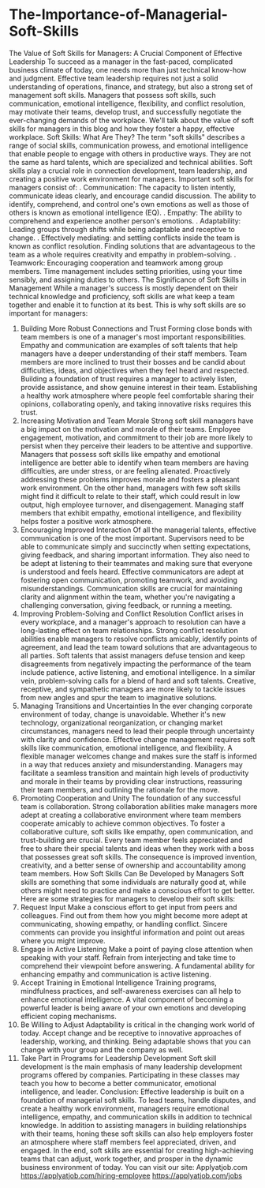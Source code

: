 # The-Importance-of-Managerial-Soft-Skills
The Value of Soft Skills for Managers: 
A Crucial Component of Effective Leadership
To succeed as a manager in the fast-paced, complicated business climate of today, one needs more than just technical know-how and judgment. Effective team leadership requires not just a solid understanding of operations, finance, and strategy, but also a strong set of management soft skills. Managers that possess soft skills, such communication, emotional intelligence, flexibility, and conflict resolution, may motivate their teams, develop trust, and successfully negotiate the ever-changing demands of the workplace. We'll talk about the value of soft skills for managers in this blog and how they foster a happy, effective workplace.
Soft Skills: What Are They?
The term "soft skills" describes a range of social skills, communication prowess, and emotional intelligence that enable people to engage with others in productive ways. They are not the same as hard talents, which are specialized and technical abilities. Soft skills play a crucial role in connection development, team leadership, and creating a positive work environment for managers.
Important soft skills for managers consist of:
. Communication: The capacity to listen intently, communicate ideas clearly, and encourage candid discussion.
The ability to identify, comprehend, and control one's own emotions as well as those of others is known as emotional intelligence (EQ).
. Empathy: The ability to comprehend and experience another person's emotions.
. Adaptability: Leading groups through shifts while being adaptable and receptive to change.
. Effectively mediating: and settling conflicts inside the team is known as conflict resolution. Finding solutions that are advantageous to the team as a whole requires creativity and empathy in problem-solving.
. Teamwork: Encouraging cooperation and teamwork among group members.
Time management includes setting priorities, using your time sensibly, and assigning duties to others.
The Significance of Soft Skills in Management
While a manager's success is mostly dependent on their technical knowledge and proficiency, soft skills are what keep a team together and enable it to function at its best. This is why soft skills are so important for managers:
1. Building More Robust Connections and Trust
Forming close bonds with team members is one of a manager's most important responsibilities. Empathy and communication are examples of soft talents that help managers have a deeper understanding of their staff members. Team members are more inclined to trust their bosses and be candid about difficulties, ideas, and objectives when they feel heard and respected. Building a foundation of trust requires a manager to actively listen, provide assistance, and show genuine interest in their team. Establishing a healthy work atmosphere where people feel comfortable sharing their opinions, collaborating openly, and taking innovative risks requires this trust.
2. Increasing Motivation and Team Morale
Strong soft skill managers have a big impact on the motivation and morale of their teams. Employee engagement, motivation, and commitment to their job are more likely to persist when they perceive their leaders to be attentive and supportive. Managers that possess soft skills like empathy and emotional intelligence are better able to identify when team members are having difficulties, are under stress, or are feeling alienated. Proactively addressing these problems improves morale and fosters a pleasant work environment. On the other hand, managers with few soft skills might find it difficult to relate to their staff, which could result in low output, high employee turnover, and disengagement. Managing staff members that exhibit empathy, emotional intelligence, and flexibility helps foster a positive work atmosphere.
3. Encouraging Improved Interaction
Of all the managerial talents, effective communication is one of the most important. Supervisors need to be able to communicate simply and succinctly when setting expectations, giving feedback, and sharing important information. They also need to be adept at listening to their teammates and making sure that everyone is understood and feels heard. Effective communicators are adept at fostering open communication, promoting teamwork, and avoiding misunderstandings. Communication skills are crucial for maintaining clarity and alignment within the team, whether you're navigating a challenging conversation, giving feedback, or running a meeting.
4. Improving Problem-Solving and Conflict Resolution
Conflict arises in every workplace, and a manager's approach to resolution can have a long-lasting effect on team relationships. Strong conflict resolution abilities enable managers to resolve conflicts amicably, identify points of agreement, and lead the team toward solutions that are advantageous to all parties. Soft talents that assist managers defuse tension and keep disagreements from negatively impacting the performance of the team include patience, active listening, and emotional intelligence. In a similar vein, problem-solving calls for a blend of hard and soft talents. Creative, receptive, and sympathetic managers are more likely to tackle issues from new angles and spur the team to imaginative solutions.
5. Managing Transitions and Uncertainties
In the ever changing corporate environment of today, change is unavoidable. Whether it's new technology, organizational reorganization, or changing market circumstances, managers need to lead their people through uncertainty with clarity and confidence. Effective change management requires soft skills like communication, emotional intelligence, and flexibility. A flexible manager welcomes change and makes sure the staff is informed in a way that reduces anxiety and misunderstanding. Managers may facilitate a seamless transition and maintain high levels of productivity and morale in their teams by providing clear instructions, reassuring their team members, and outlining the rationale for the move.
6. Promoting Cooperation and Unity
The foundation of any successful team is collaboration. Strong collaboration abilities make managers more adept at creating a collaborative environment where team members cooperate amicably to achieve common objectives. To foster a collaborative culture, soft skills like empathy, open communication, and trust-building are crucial. Every team member feels appreciated and free to share their special talents and ideas when they work with a boss that possesses great soft skills. The consequence is improved invention, creativity, and a better sense of ownership and accountability among team members.
How Soft Skills Can Be Developed by Managers
Soft skills are something that some individuals are naturally good at, while others might need to practice and make a conscious effort to get better. Here are some strategies for managers to develop their soft skills:
1. Request Input
Make a conscious effort to get input from peers and colleagues. Find out from them how you might become more adept at communicating, showing empathy, or handling conflict. Sincere comments can provide you insightful information and point out areas where you might improve.
2. Engage in Active Listening
Make a point of paying close attention when speaking with your staff. Refrain from interjecting and take time to comprehend their viewpoint before answering. A fundamental ability for enhancing empathy and communication is active listening.
3. Accept Training in Emotional Intelligence
Training programs, mindfulness practices, and self-awareness exercises can all help to enhance emotional intelligence. A vital component of becoming a powerful leader is being aware of your own emotions and developing efficient coping mechanisms.
4. Be Willing to Adjust
Adaptability is critical in the changing work world of today. Accept change and be receptive to innovative approaches of leadership, working, and thinking. Being adaptable shows that you can change with your group and the company as well.
5. Take Part in Programs for Leadership Development
Soft skill development is the main emphasis of many leadership development programs offered by companies. Participating in these classes may teach you how to become a better communicator, emotional intelligence, and leader.
Conclusion:
Effective leadership is built on a foundation of managerial soft skills. To lead teams, handle disputes, and create a healthy work environment, managers require emotional intelligence, empathy, and communication skills in addition to technical knowledge. In addition to assisting managers in building relationships with their teams, honing these soft skills can also help employers foster an atmosphere where staff members feel appreciated, driven, and engaged. In the end, soft skills are essential for creating high-achieving teams that can adjust, work together, and prosper in the dynamic business environment of today.
You can visit our site: Applyatjob.com
https://applyatjob.com/hiring-employee
https://applyatjob.com/jobs
